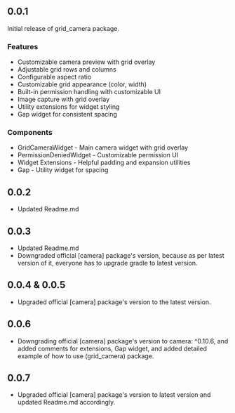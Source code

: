 ## 0.0.1

Initial release of grid_camera package.

### Features

- Customizable camera preview with grid overlay
- Adjustable grid rows and columns
- Configurable aspect ratio
- Customizable grid appearance (color, width)
- Built-in permission handling with customizable UI
- Image capture with grid overlay
- Utility extensions for widget styling
- Gap widget for consistent spacing

### Components

- GridCameraWidget - Main camera widget with grid overlay
- PermissionDeniedWidget - Customizable permission UI
- Widget Extensions - Helpful padding and expansion utilities
- Gap - Utility widget for spacing

## 0.0.2

- Updated Readme.md

## 0.0.3

- Updated Readme.md
- Downgraded official [camera] package's version, because as per latest version of it, everyone has to upgrade gradle to latest version.

## 0.0.4 & 0.0.5

- Upgraded official [camera] package's version to the latest version.

## 0.0.6

- Downgrading official [camera] package's version to camera: ^0.10.6, and added comments for extensions, Gap widget, and added detailed example of how to use (grid_camera) package.

## 0.0.7

- Upgraded official [camera] package's version to latest version and updated Readme.md accordingly.
